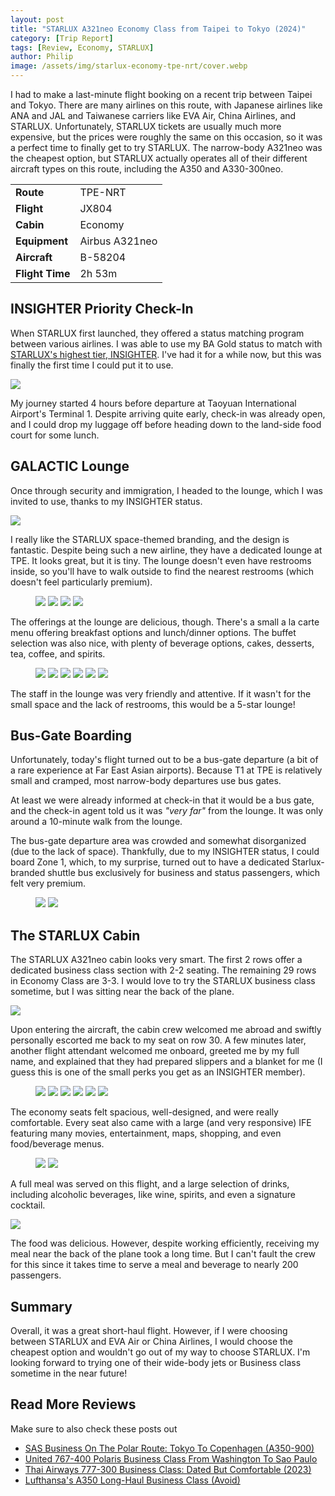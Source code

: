 ```yaml
---
layout: post
title: "STARLUX A321neo Economy Class from Taipei to Tokyo (2024)"
category: [Trip Report]
tags: [Review, Economy, STARLUX]
author: Philip
image: /assets/img/starlux-economy-tpe-nrt/cover.webp
---
```


I had to make a last-minute flight booking on a recent trip between Taipei and Tokyo. There are many airlines on this route, with Japanese airlines like ANA and JAL and Taiwanese carriers like EVA Air, China Airlines, and STARLUX. Unfortunately, STARLUX tickets are usually much more expensive, but the prices were roughly the same on this occasion, so it was a perfect time to finally get to try STARLUX. The narrow-body A321neo was the cheapest option, but STARLUX actually operates all of their different aircraft types on this route, including the A350 and A330-300neo.

<table>
<tr>
  <td><b>Route</b></td>
  <td>TPE-NRT</td>
</tr>
<tr>
  <td><b>Flight</b></td>
  <td>JX804</td>
</tr>
<tr>
  <td><b>Cabin</b></td>
  <td>Economy</td>
</tr>
<tr>
  <td><b>Equipment</b></td>
  <td>Airbus A321neo</td>
</tr>
<tr>
  <td><b>Aircraft</b></td>
  <td>B-58204</td>
</tr>
<tr>
  <td><b>Flight Time</b></td>
  <td>2h 53m</td>
</tr>
</table>

## INSIGHTER Priority Check-In

When STARLUX first launched, they offered a status matching program between various airlines. I was able to use my BA Gold status to match with [STARLUX's highest tier, INSIGHTER](https://www.starlux-airlines.com/en-TW/cosmile/cosmile-plan/tier-privileges). I've had it for a while now, but this was finally the first time I could put it to use.

<img src="/assets/img/starlux-economy-tpe-nrt/tier.webp" />

My journey started 4 hours before departure at Taoyuan International Airport's Terminal 1. Despite arriving quite early, check-in was already open, and I could drop my luggage off before heading down to the land-side food court for some lunch.

## GALACTIC Lounge

Once through security and immigration, I headed to the lounge, which I was invited to use, thanks to my INSIGHTER status.

<img src="/assets/img/starlux-economy-tpe-nrt/lounge-pass.webp" />

I really like the STARLUX space-themed branding, and the design is fantastic. Despite being such a new airline, they have a dedicated lounge at TPE. It looks great, but it is tiny. The lounge doesn't even have restrooms inside, so you'll have to walk outside to find the nearest restrooms (which doesn't feel particularly premium).

<figure>
<img src="/assets/img/starlux-economy-tpe-nrt/lounge1.webp" />
<img src="/assets/img/starlux-economy-tpe-nrt/lounge2.webp" />
<img src="/assets/img/starlux-economy-tpe-nrt/lounge3.webp" />
<img src="/assets/img/starlux-economy-tpe-nrt/lounge9.webp" />
</figure>

The offerings at the lounge are delicious, though. There's a small a la carte menu offering breakfast options and lunch/dinner options. The buffet selection was also nice, with plenty of beverage options, cakes, desserts, tea, coffee, and spirits.

<figure>
<img src="/assets/img/starlux-economy-tpe-nrt/lounge4.webp" />
<img src="/assets/img/starlux-economy-tpe-nrt/lounge5.webp" />
<img src="/assets/img/starlux-economy-tpe-nrt/lounge6.webp" />
<img src="/assets/img/starlux-economy-tpe-nrt/lounge7.webp" />
<img src="/assets/img/starlux-economy-tpe-nrt/lounge8.webp" />
<img src="/assets/img/starlux-economy-tpe-nrt/lounge10.webp" />
</figure>

The staff in the lounge was very friendly and attentive. If it wasn't for the small space and the lack of restrooms, this would be a 5-star lounge!

## Bus-Gate Boarding

Unfortunately, today's flight turned out to be a bus-gate departure (a bit of a rare experience at Far East Asian airports). Because T1 at TPE is relatively small and cramped, most narrow-body departures use bus gates.

At least we were already informed at check-in that it would be a bus gate, and the check-in agent told us it was *"very far"* from the lounge. It was only around a 10-minute walk from the lounge.

The bus-gate departure area was crowded and somewhat disorganized (due to the lack of space). Thankfully, due to my INSIGHTER status, I could board Zone 1, which, to my surprise, turned out to have a dedicated Starlux-branded shuttle bus exclusively for business and status passengers, which felt very premium.

<figure>
<img src="/assets/img/starlux-economy-tpe-nrt/bus.webp" />
<img src="/assets/img/starlux-economy-tpe-nrt/plane.webp" />
</figure>

## The STARLUX Cabin

The STARLUX A321neo cabin looks very smart. The first 2 rows offer a dedicated business class section with 2-2 seating. The remaining 29 rows in Economy Class are 3-3. I would love to try the STARLUX business class sometime, but I was sitting near the back of the plane.

<img src="/assets/img/starlux-economy-tpe-nrt/seatmap.webp" />

Upon entering the aircraft, the cabin crew welcomed me abroad and swiftly personally escorted me back to my seat on row 30. A few minutes later, another flight attendant welcomed me onboard, greeted me by my full name, and explained that they had prepared slippers and a blanket for me (I guess this is one of the small perks you get as an INSIGHTER member).

<figure>
<img src="/assets/img/starlux-economy-tpe-nrt/cabin2.webp" />
<img src="/assets/img/starlux-economy-tpe-nrt/cabin6.webp" />
<img src="/assets/img/starlux-economy-tpe-nrt/cabin7.webp" />
<img src="/assets/img/starlux-economy-tpe-nrt/cabin8.webp" />
<img src="/assets/img/starlux-economy-tpe-nrt/cabin9.webp" />
<img src="/assets/img/starlux-economy-tpe-nrt/ife1.webp" />
</figure>

The economy seats felt spacious, well-designed, and were really comfortable. Every seat also came with a large (and very responsive) IFE featuring many movies, entertainment, maps, shopping, and even food/beverage menus.

<figure>
<img src="/assets/img/starlux-economy-tpe-nrt/ife2.webp" />
<img src="/assets/img/starlux-economy-tpe-nrt/ife3.webp" />
</figure>

A full meal was served on this flight, and a large selection of drinks, including alcoholic beverages, like wine, spirits, and even a signature cocktail.

<img src="/assets/img/starlux-economy-tpe-nrt/meal.webp" />

The food was delicious. However, despite working efficiently, receiving my meal near the back of the plane took a long time. But I can't fault the crew for this since it takes time to serve a meal and beverage to nearly 200 passengers.

## Summary

Overall, it was a great short-haul flight. However, if I were choosing between STARLUX and EVA Air or China Airlines, I would choose the cheapest option and wouldn't go out of my way to choose STARLUX. I'm looking forward to trying one of their wide-body jets or Business class sometime in the near future!

## Read More Reviews

Make sure to also check these posts out

- [SAS Business On The Polar Route: Tokyo To Copenhagen (A350-900)](https://blog.awardfares.com/sas-business-tokyo-polar-route-a350/)
- [United 767-400 Polaris Business Class From Washington To Sao Paulo](https://blog.awardfares.com/united-polaris-review-2023/)
- [Thai Airways 777-300 Business Class: Dated But Comfortable (2023)](https://blog.awardfares.com/thai-business-review-2023/)
- [Lufthansa's A350 Long-Haul Business Class (Avoid)](https://blog.awardfares.com/lufthansa-long-haul-business-a350/)
<script type="application/ld+json">

<script type="application/ld+json">
{
  "@context": "https://schema.org/", 
  "@type": "Product", 
  "name": "STARLUX A321neo Economy Class",
  "image": "https://blog.awardfares.com/assets/img/starlux-economy-tpe-nrt/cover.webp",
  "description": "STARLUX Economy Class on the A321neo from Taiwan TPE to Tokyo NRT",
  "brand": {
    "@type": "Brand",
    "name": "STARLUX"
  },
  "aggregateRating": {
    "@type": "AggregateRating",
    "ratingValue": "4.5",
    "bestRating": "5",
    "worstRating": "1",
    "ratingCount": "1",
    "reviewCount": "1"
  },
  "review": {
    "@type": "Review",
    "name": "Great food, modern design, and great service. Slightly expensive.",
    "reviewBody": "While on a recent trip between Taipei and Tokyo, I had the opportunity to finally experience STARLUX Airlines in economy class on their A321neo. While not without minor drawbacks, the overall experience left a positive impression.

The cabin itself impressed with its modern design, comfortable seating, and spacious legroom. The in-flight entertainment system provided ample options, and the attentive crew catered to my needs with a smile. My INSIGHTER status granted access to the airline's lounge, which, while compact, offered a delightful culinary selection. The boarding process, however, involved a lengthy walk from the lounge due to a bus gate departure. Despite this, my status enabled boarding on a dedicated shuttle, adding a touch of exclusivity. The flight itself was smooth and enjoyable, with a delicious meal served, though delivery was slightly delayed in the back of the plane.

In conclusion, my STARLUX economy experience was positive overall. While price remains a crucial factor on this route, particularly considering minor inconveniences like the lounge size and bus gate boarding, the airline's modern fleet, comfortable cabins, and attentive service make it a viable option. I eagerly await the opportunity to explore their wide-body jets or business class offerings in the future.",
    "reviewRating": {
      "@type": "Rating",
      "ratingValue": "4.5",
      "bestRating": "5",
      "worstRating": "1"
    },
    "datePublished": "2024-02-08",
    "author": {"@type": "Person", "name": "Philip Bergqvist"},
    "publisher": {"@type": "Organization", "name": "AwardFares"}
  }
}
</script>